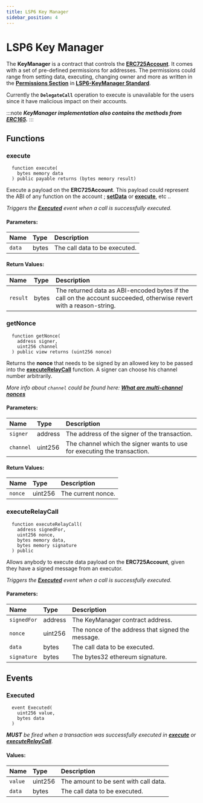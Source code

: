 ```yaml
---
title: LSP6 Key Manager
sidebar_position: 4
---
```


# LSP6 Key Manager

The **KeyManager** is a contract that controls the **[ERC725Account](./erc725-account.md)**. It comes with a set of pre-defined permissions for addresses.
The permissions could range from setting data, executing, changing owner and more as written in the **[Permissions Section](../standards/universal-profile/04-lsp6-key-manager.md#-types-of-permissions)** in **[LSP6-KeyManager Standard](../standards/universal-profile/04-lsp6-key-manager.md)**.

Currently the **`DelegateCall`** operation to execute is unavailable for the users since it have malicious impact on their accounts.

:::note
**_KeyManager implementation also contains the methods from [ERC165](https://eips.ethereum.org/EIPS/eip-165)._**
:::

## Functions

### execute

```solidity
  function execute(
    bytes memory data
  ) public payable returns (bytes memory result)
```

Execute a payload on the **ERC725Account**. This payload could represent the ABI of any function on the account ; **[setData](./erc725-account.md#setdata)** or **[execute](./erc725-account.md#execute)**, etc ..

_Triggers the **[Executed](#executed)** event when a call is successfully executed._

#### Parameters:

| Name   | Type  | Description                   |
| :----- | :---- | :---------------------------- |
| `data` | bytes | The call data to be executed. |

#### Return Values:

| Name     | Type  | Description                                                                                                         |
| :------- | :---- | :------------------------------------------------------------------------------------------------------------------ |
| `result` | bytes | The returned data as ABI-encoded bytes if the call on the account succeeded, otherwise revert with a reason-string. |

### getNonce

```solidity
  function getNonce(
    address signer,
    uint256 channel
  ) public view returns (uint256 nonce)
```

Returns the **nonce** that needs to be signed by an allowed key to be passed into the **[executeRelayCall](#executerelaycall)** function. A signer can choose his channel number arbitrarily.

_More info about `channel` could be found here: **[What are multi-channel nonces](../standards/faq/channel-nonce.md)**_

#### Parameters:

| Name      | Type    | Description                                                              |
| :-------- | :------ | :----------------------------------------------------------------------- |
| `signer`  | address | The address of the signer of the transaction.                            |
| `channel` | uint256 | The channel which the signer wants to use for executing the transaction. |

#### Return Values:

| Name    | Type    | Description        |
| :------ | :------ | :----------------- |
| `nonce` | uint256 | The current nonce. |

### executeRelayCall

```solidity
  function executeRelayCall(
    address signedFor,
    uint256 nonce,
    bytes memory data,
    bytes memory signature
  ) public
```

Allows anybody to execute data payload on the **ERC725Account**, given they have a signed message from an executor.

_Triggers the **[Executed](#executed)** event when a call is successfully executed._

#### Parameters:

| Name        | Type    | Description                                       |
| :---------- | :------ | :------------------------------------------------ |
| `signedFor` | address | The KeyManager contract address.                  |
| `nonce`     | uint256 | The nonce of the address that signed the message. |
| `data`      | bytes   | The call data to be executed.                     |
| `signature` | bytes   | The bytes32 ethereum signature.                   |

## Events

### Executed

```solidity
  event Executed(
    uint256 value,
    bytes data
  )
```

_**MUST** be fired when a transaction was successfully executed in **[execute](#execute)** or **[executeRelayCall](#executerelaycall)**._

#### Values:

| Name    | Type    | Description                           |
| :------ | :------ | :------------------------------------ |
| `value` | uint256 | The amount to be sent with call data. |
| `data`  | bytes   | The call data to be executed.         |
